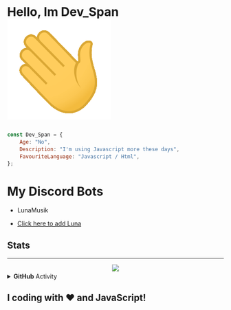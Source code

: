 <!-- You found this secret 👏 -->
<!--
    My secret things lol
    
    - I code more hours 
    - I am a gamer too 
    - I play minecraft, AMOUNG US ;-;
    - This readme.md is created using GitHub Codespaces 👀
    - I am also a YouTuber XD, make sure to sub ;-;
-->

# Hello, Im Dev_Span <img src="https://raw.githubusercontent.com/Dev-Span/Dev-Span/main/src/Hi.gif"> 

```Javascript
const Dev_Span = {
    Age: "No",
    Description: "I'm using Javascript more these days",
    FavouriteLanguage: "Javascript / Html",
};
```
# My Discord Bots

- LunaMusik

- [Click here to add Luna](https://discord.com/oauth2/authorize?client_id=723927058870304869&permissions=8&scope=bot+&response_type=code&redirect_uri=https%3A%2F%2Fdiscord.com%2Finvite%2FexkAV5B9ez)


## Stats
<hr>
<div align="center"><img src="https://github-profile-trophy.vercel.app/?username=Dev-Span&theme=dracula"></div>

<details>
    <summary><b>GitHub</b> Activity</summary>
    <img align="left" src="https://github-readme-stats.vercel.app/api?username=Dev-Span&theme=tokyonight"><img align="right" src="https://github-readme-stats.vercel.app/api/top-langs/?username=Dev-Span&theme=tokyonight&hide=batchfile">
    <img src="https://github-readme-streak-stats.herokuapp.com/?user=Dev-Span&theme=tokyonight">
</details>

## I coding with ❤️ and JavaScript!
